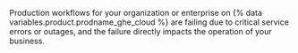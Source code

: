 Production workflows for your organization or enterprise on {% data variables.product.prodname_ghe_cloud %} are failing due to critical service errors or outages, and the failure directly impacts the operation of your business.